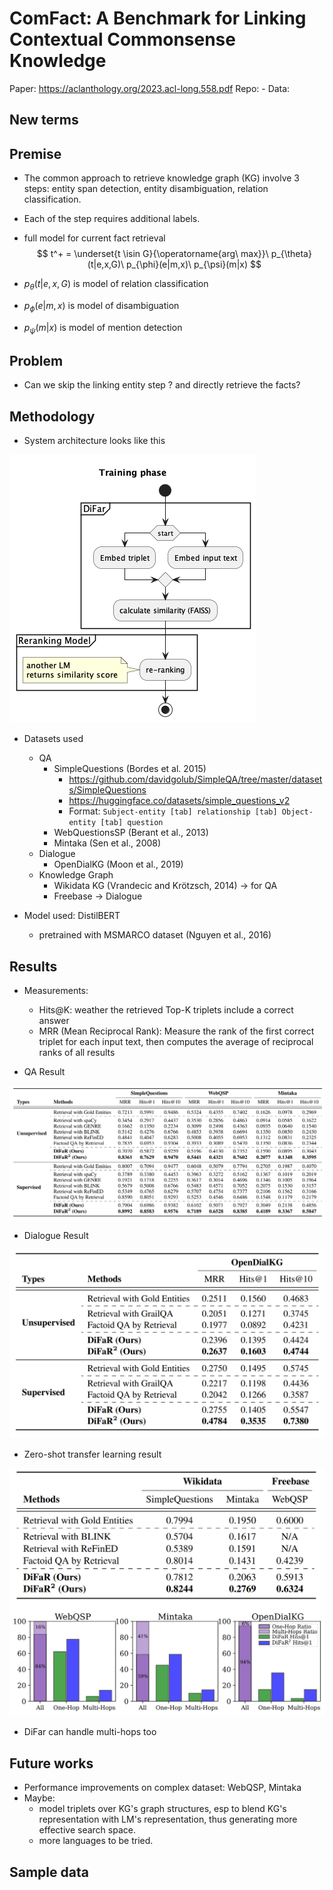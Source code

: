 # ComFact: A Benchmark for Linking Contextual Commonsense Knowledge 
Paper: https://aclanthology.org/2023.acl-long.558.pdf
Repo:  -
Data:  

## New terms


## Premise
* The common approach to retrieve knowledge graph (KG) involve 3 steps: entity  span detection, entity disambiguation, relation classification. 
* Each of the step requires additional labels.
* full model for current fact retrieval
$$
    t^+ = \underset{t \isin G}{\operatorname{arg\ max}}\  p_{\theta}(t|e,x,G)\ p_{\phi}(e|m,x)\ p_{\psi}(m|x)
$$

* $p_{\theta}(t|e,x,G)$ is model of relation classification
* $p_{\phi}(e|m,x)$ is model of disambiguation
* $p_{\psi}(m|x)$ is model of mention detection

## Problem
* Can we skip the linking entity step ? and directly retrieve the facts?

## Methodology
* System architecture looks like this

![architecture](Direct-Fact-Retrieval-from-Knowledge-Graphs-without-Entity-Linking/1-architecture.png)

* Datasets used
    * QA
        * SimpleQuestions (Bordes et al. 2015)
            * https://github.com/davidgolub/SimpleQA/tree/master/datasets/SimpleQuestions
            * https://huggingface.co/datasets/simple_questions_v2
            * Format: `Subject-entity [tab] relationship [tab] Object-entity [tab] question`
        * WebQuestionsSP (Berant et al., 2013)
        * Mintaka (Sen et al., 2008)
    * Dialogue
        * OpenDialKG (Moon et al., 2019)
    * Knowledge Graph
        * Wikidata KG  (Vrandecic and Krötzsch, 2014) -> for QA
        * Freebase -> Dialogue

* Model used: DistilBERT
    * pretrained with MSMARCO dataset (Nguyen et al., 2016)

## Results

* Measurements:
    * Hits@K: weather the retrieved Top-K triplets include a correct answer
    * MRR (Mean Reciprocal Rank): Measure the rank of the first correct triplet for each input text, then computes the average of reciprocal ranks of all results

* QA Result

![figure1](Direct-Fact-Retrieval-from-Knowledge-Graphs-without-Entity-Linking/figure1.png)
* Dialogue Result

![figure2](Direct-Fact-Retrieval-from-Knowledge-Graphs-without-Entity-Linking/figure2.png)
* Zero-shot transfer learning result

![figure3](Direct-Fact-Retrieval-from-Knowledge-Graphs-without-Entity-Linking/figure3.png)

* DiFar can handle multi-hops too


## Future works
* Performance improvements on complex dataset: WebQSP, Mintaka
* Maybe:
    * model triplets over KG's graph structures, esp to blend KG's representation with LM's representation, thus generating more effective search space.
    * more languages to be tried.

    

## Sample data


